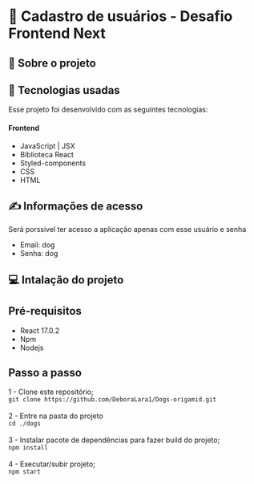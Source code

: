 # :open_file_folder: Cadastro de usuários - Desafio Frontend Next

## :page_with_curl: Sobre o projeto

 
## :rocket: Tecnologias usadas
 
Esse projeto foi desenvolvido com as seguintes tecnologias:
 
#### Frontend
* JavaScript | JSX
* Biblioteca React
* Styled-components
* CSS
* HTML

## :writing_hand: Informações de acesso

Será porssivel ter acesso a aplicação apenas com esse usuário e senha

* Email: dog
* Senha: dog
 
## :computer: Intalação do projeto

## Pré-requisitos
- React 17.0.2
- Npm
- Nodejs

## Passo a passo
1 - Clone este repositório;
<br /> `git clone https://github.com/DeboraLara1/Dogs-origamid.git`
<br /> <br />
2 - Entre na pasta do projeto
<br /> `cd ./dogs`
<br /> <br />
3 - Instalar pacote de dependências para fazer build do projeto;
<br /> `npm install`
<br /> <br />
4 - Executar/subir projeto;
<br /> `npm start`
